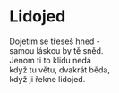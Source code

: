# Lidojed

Dojetím se třeseš hned -  
samou láskou by tě sněd.  
Jenom ti to klidu nedá  
když tu větu, dvakrát běda,  
když ji řekne lidojed.

